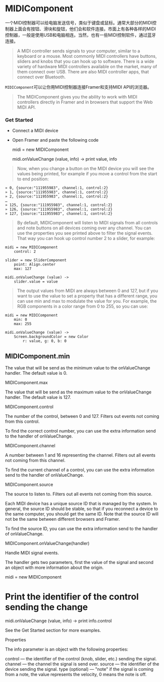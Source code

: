 # MIDIComponent

一个MIDI控制器可以给电脑发送信号，类似于键盘或鼠标。通常大部分的MIDI控制器上面会有按钮、滑块和旋钮，他们会和软件连接。市面上有各种各样的MIDI控制器，一般是使用USB和电脑相连。当然，也有一些MIDI控制软件，通过蓝牙连接。
>A MIDI controller sends signals to your computer, similar to a keyboard or a mouse. Most commonly MIDI controllers have buttons, sliders and knobs that you can hook up to software. There is a wide variety of hardware MIDI controllers available on the market, many of them connect over USB. There are also MIDI controller apps, that connect over Bluetooth.

`MIDIComponent`可以让你用MIDI控制器连接Framer和支持MIDI API的浏览器。
>The MIDIComponent gives you the ability to work with MIDI controllers directly in Framer and in browsers that support the Web MIDI API.

### Get Started

* Connect a MIDI device
* Open Framer and paste the following code


    midi = new MIDIComponent
 
    midi.onValueChange (value, info) ->
    print value, info

>Now, when you change a button on the MIDI device you will see the values being printed, for example if you move a control from the start to end position:

    » 0, {source:"111955983", channel:1, control:2}
    » 1, {source:"111955983", channel:1, control:2}
    » 2, {source:"111955983", channel:1, control:2}
    …
    » 125, {source:"111955983", channel:1, control:2}
    » 126, {source:"111955983", channel:1, control:2}
    » 127, {source:"111955983", channel:1, control:2}

>By default, MIDIComponent will listen to MIDI signals from all controls and note buttons on all devices coming over any channel. You can use the properties you see printed above to filter the signal events. That way you can hook up control number 2 to a slider, for example:

    midi = new MIDIComponent
        control: 2
     
    slider = new SliderComponent
        point: Align.center
        max: 127
     
    midi.onValueChange (value) ->
        slider.value = value

>The output values from MIDI are always between 0 and 127, but if you want to use the value to set a property that has a different range, you can use min and max to modulate the value for you. For example, the RGB components in a color range from 0 to 255, so you can use:

    midi = new MIDIComponent
        min: 0
        max: 255
     
    midi.onValueChange (value) ->
        Screen.backgroundColor = new Color
            r: value, g: 0, b: 0

## MIDIComponent.min <number>

The value that will be send as the minimum value to the onValueChange handler. The default value is 0.

MIDIComponent.max <number>

The value that will be send as the maximum value to the onValueChange handler. The default value is 127.

MIDIComponent.control <number>

The number of the control, between 0 and 127. Filters out events not coming from this control.

To find the correct control number, you can use the extra information send to the handler of onValueChange.

MIDIComponent.channel <number>

A number between 1 and 16 representing the channel. Filters out all events not coming from this channel.

To find the current channel of a control, you can use the extra information send to the handler of onValueChange.

MIDIComponent.source <string>

The source to listen to. Filters out all events not coming from this source.

Each MIDI device has a unique source ID that is managed by the system. In general, the source ID should be stable, so that if you reconnect a device to the same computer, you should get the same ID. Note that the source ID will not be the same between different browsers and Framer.

To find the source ID, you can use the extra information send to the handler of onValueChange.

MIDIComponent.onValueChange(handler)

Handle MIDI signal events.

The handler gets two parameters, first the value of the signal and second an object with more information about the origin.

midi = new MIDIComponent
 
# Print the identifier of the control sending the change 
midi.onValueChange (value, info) ->
  print info.control

See the Get Started section for more examples.

Properties

The info parameter is an object with the following properties:

control — the identifier of the control (knob, slider, etc.) sending the signal.
channel — the channel the signal is send over.
source — the identifier of the device sending the signal.
type (optional) — "note" if the signal is coming from a note, the value represents the velocity, 0 means the note is off.